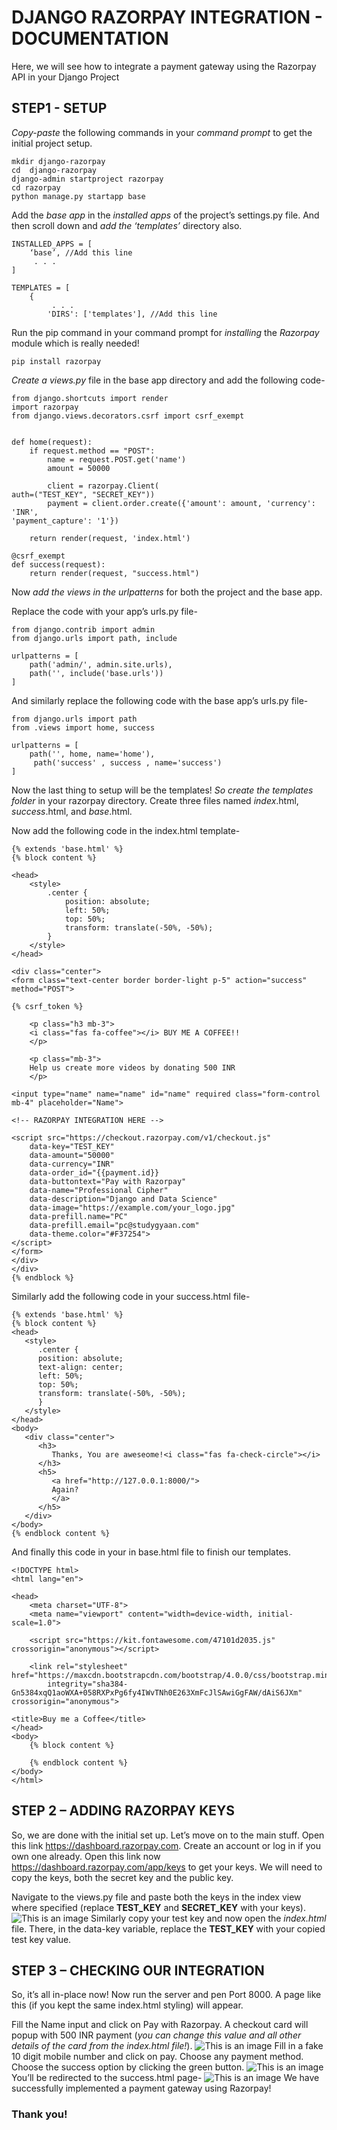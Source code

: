 # DJANGO RAZORPAY INTEGRATION - DOCUMENTATION
Here, we will see how to integrate a payment gateway using the Razorpay API in your Django Project

## STEP1 - SETUP
_Copy-paste_ the following commands in your _command prompt_ to get the initial project setup.
```
mkdir django-razorpay
cd  django-razorpay
django-admin startproject razorpay
cd razorpay
python manage.py startapp base
```

Add the _base app_ in the _installed apps_ of the project’s settings.py file. And then scroll down and _add the ‘templates’_ directory also.
```
INSTALLED_APPS = [
	‘base’, //Add this line 
	 . . .
]

TEMPLATES = [
    {
         . . .
        'DIRS': ['templates'], //Add this line
```
Run the pip command in your command prompt for _installing_ the _Razorpay_ module which is really needed!
```
pip install razorpay
```

_Create a views.py_ file in the base app directory and add the following code-
```
from django.shortcuts import render
import razorpay
from django.views.decorators.csrf import csrf_exempt


def home(request):
    if request.method == "POST":
        name = request.POST.get('name')
        amount = 50000

        client = razorpay.Client(
auth=("TEST_KEY", "SECRET_KEY"))
        payment = client.order.create({'amount': amount, 'currency': 'INR',
'payment_capture': '1'})

    return render(request, 'index.html')

@csrf_exempt
def success(request):
    return render(request, "success.html")
```
Now _add the views in the urlpatterns_ for both the project and the base app.

Replace the code with your app’s urls.py file-
```
from django.contrib import admin
from django.urls import path, include

urlpatterns = [
    path('admin/', admin.site.urls),
    path('', include('base.urls'))
]
```
And similarly replace the following code with the base app’s urls.py file-
```
from django.urls import path
from .views import home, success

urlpatterns = [
    path('', home, name='home'),
     path('success' , success , name='success')
]
```
Now the last thing to setup will be the templates! _So create the templates folder_ in your razorpay directory. Create three files named _index_.html, _success_.html, and _base_.html.

Now add the following code in the index.html template-
```
{% extends 'base.html' %}
{% block content %}

<head>
    <style>
        .center {
            position: absolute;
            left: 50%;
            top: 50%;
            transform: translate(-50%, -50%);
        }
    </style>
</head>

<div class="center">
<form class="text-center border border-light p-5" action="success" method="POST">

{% csrf_token %}

    <p class="h3 mb-3">
    <i class="fas fa-coffee"></i> BUY ME A COFFEE!!
    </p>

    <p class="mb-3">
    Help us create more videos by donating 500 INR
    </p>

<input type="name" name="name" id="name" required class="form-control mb-4" placeholder="Name">

<!-- RAZORPAY INTEGRATION HERE -->

<script src="https://checkout.razorpay.com/v1/checkout.js"
    data-key="TEST_KEY"
    data-amount="50000"
    data-currency="INR"
    data-order_id="{{payment.id}}
    data-buttontext="Pay with Razorpay"
    data-name="Professional Cipher"
    data-description="Django and Data Science"
    data-image="https://example.com/your_logo.jpg"
    data-prefill.name="PC"
    data-prefill.email="pc@studygyaan.com"
    data-theme.color="#F37254">
</script>
</form>
</div>
</div> 
{% endblock %}
```
Similarly add the following code in your success.html file-
```
{% extends 'base.html' %}
{% block content %}
<head>
   <style>
      .center {
      position: absolute;
      text-align: center;
      left: 50%;
      top: 50%;
      transform: translate(-50%, -50%);
      }
   </style>
</head>
<body>
   <div class="center">
      <h3>
         Thanks, You are aweseome!<i class="fas fa-check-circle"></i>
      </h3>
      <h5>
         <a href="http://127.0.0.1:8000/">
         Again?
         </a>
      </h5>
   </div>
</body>
{% endblock content %}
```
And finally this code in your in base.html file to finish our templates.
```
<!DOCTYPE html>
<html lang="en">

<head>
    <meta charset="UTF-8">
    <meta name="viewport" content="width=device-width, initial-scale=1.0">
    
    <script src="https://kit.fontawesome.com/47101d2035.js" crossorigin="anonymous"></script>

    <link rel="stylesheet" href="https://maxcdn.bootstrapcdn.com/bootstrap/4.0.0/css/bootstrap.min.css"
        integrity="sha384-Gn5384xqQ1aoWXA+058RXPxPg6fy4IWvTNh0E263XmFcJlSAwiGgFAW/dAiS6JXm" crossorigin="anonymous">

<title>Buy me a Coffee</title>
</head>
<body>
    {% block content %}

    {% endblock content %} 
</body>
</html>
```
## STEP 2 – ADDING RAZORPAY KEYS
So, we are done with the initial set up. Let’s move on to the main stuff. Open this link https://dashboard.razorpay.com. Create an account or log in if you own one already. Open this link now https://dashboard.razorpay.com/app/keys to get your keys. We will need to copy the keys, both the secret key and the public key.

Navigate to the views.py file and paste both the keys in the index view where specified (replace **TEST_KEY** and **SECRET_KEY** with your keys).
![This is an image](https://github.com/siranjeevi21/razorpay/blob/main/src/razorpay1.PNG)
Similarly copy your test key and now open the _index.html_ file. There, in the data-key variable, replace the **TEST_KEY** with your copied test key value.
## STEP 3 – CHECKING OUR INTEGRATION
So, it’s all in-place now! Now run the server and pen Port 8000. A page like this (if you kept the same index.html styling) will appear.

Fill the Name input and click on Pay with Razorpay. A checkout card will popup with 500 INR payment (_you can change this value and all other details of the card from the index.html file!_).
![This is an image](https://github.com/siranjeevi21/razorpay/blob/main/src/r2.PNG)
Fill in a fake 10 digit mobile number and click on pay. Choose any payment method. Choose the success option by clicking the green button.
![This is an image](https://github.com/siranjeevi21/razorpay/blob/main/src/r3.PNG)
You’ll be redirected to the success.html page-
![This is an image](https://github.com/siranjeevi21/razorpay/blob/main/src/r4.PNG)
We have successfully implemented a payment gateway using Razorpay!
### Thank you!
